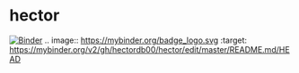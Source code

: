 # hector
[![Binder](https://mybinder.org/badge_logo.svg)](https://mybinder.org/v2/gh/hectordb00/hector/edit/master/README.md/HEAD)
.. image:: https://mybinder.org/badge_logo.svg
 :target: https://mybinder.org/v2/gh/hectordb00/hector/edit/master/README.md/HEAD
